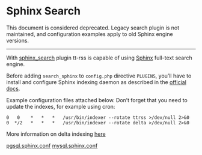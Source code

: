 # Sphinx Search

This document is considered deprecated. Legacy search plugin is not maintained, and configuration examples apply to old Sphinx engine versions.

----

With [sphinx_search](https://git.tt-rss.org/fox/ttrss-search-sphinx) plugin tt-rss is capable of using
[Sphinx](http://www.sphinxsearch.com) full-text search engine.

Before adding <code>search\_sphinx</code> to <code>config.php</code> directive
<code>PLUGINS</code>, you’ll have to install and configure Sphinx indexing daemon as described in the [official docs](http://www.sphinxsearch.com/docs/).

Example configuration files attached below. Don’t forget that you need
to update the indexes, for example using cron:

    0   0    *   *   *   /usr/bin/indexer --rotate ttrss >/dev/null 2>&0
    0  */2   *   *   *   /usr/bin/indexer --rotate delta >/dev/null 2>&0

More information on delta indexing
[here](http://sphinxsearch.com/docs/1.10/delta-updates.html)

[pgsql.sphinx.conf](https://tt-rss.org/misc/sphinx/pgsql.sphinx.conf)
[mysql.sphinx.conf](https://tt-rss.org/misc/sphinx/mysql.sphinx.conf)
